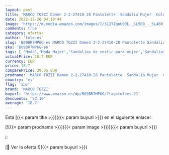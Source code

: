 ```yaml
---
layout: post
title: 'MARCO TOZZI Damen 2-2-27410-28 Pantolette  Sandalia Mujer  Color Carne  39 EU'
date: 2022-12-20 04:19:44
image: 'https://m.media-amazon.com/images/I/313TZqnU0DL._SL500_._SL400_.jpg'
comments: true
category: ofertas
author: 'tole.es'
slug: 'B09BR7MP6G-es MARCO TOZZI Damen 2-2-27410-28 Pantolette Sandalia Mujer...'
sku: 'B09BR7MP6G-es'
tags: [ 'Moda','Moda Mujer','Sandalias de vestir para mujer','Sandalias y palas de mujer','Zapatos para mujer','marco tozzi','sandalia','🇪🇸', ]
actualPrice: 18.7 EUR
currency: EUR
price: 18.7
comparePrice: 39.95 EUR
prodname: 'MARCO TOZZI Damen 2-2-27410-28 Pantolette  Sandalia Mujer  Color Carne  39 EU'
country: 'es'
flag: '🇪🇸'
brand: 'MARCO TOZZI'
buyurl: 'https://www.amazon.es/dp/B09BR7MP6G/?tag=tolees-21'
descuento: '53.19'
average: '18.7'
---
```


Está [{{< param title >}}]({{< param buyurl >}}) en el siguiente enlace!

[![{{< param prodname >}}]({{< param image >}})]({{< param buyurl >}})

ℹ️:


[🛒 Ver la oferta!!]({{< param buyurl >}})
